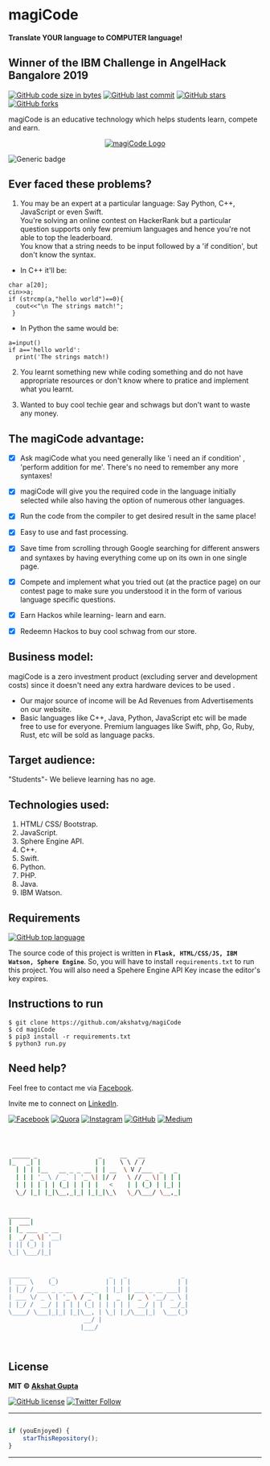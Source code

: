 # magiCode

#### Translate YOUR language to COMPUTER language!

## Winner of the IBM Challenge in AngelHack Bangalore 2019

[![GitHub code size in bytes](https://img.shields.io/github/languages/code-size/akshatvg/magiCode?logo=github&style=social)](https://github.com/akshatvg/) [![GitHub last commit](https://img.shields.io/github/last-commit/akshatvg/magiCode?style=social&logo=git)](https://github.com/akshatvg/) [![GitHub stars](https://img.shields.io/github/stars/akshatvg/magiCode?style=social)](https://github.com/akshatvg/magiCode/stargazers) [![GitHub forks](https://img.shields.io/github/forks/akshatvg/magiCode?style=social&logo=git)](https://github.com/akshatvg/magiCode/network)

magiCode is an educative technology which helps students learn, compete and earn.

<p align="center">
<a href="https://magiCode.akshatvg.com">
<img src="https://github.com/akshatvg/magiCode/blob/master/static/magiCode.png" alt="magiCode Logo"/>
</a>
</p>

![Generic badge](https://img.shields.io/badge/magiCode-translator-orange) 

## Ever faced these problems?
1) You may be an expert at a particular language: Say Python, C++, JavaScript or even Swift.</br> 
You're solving an online contest on HackerRank but a particular question supports only few premium languages and hence you're not able to top the leaderboard.</br>
You know that a string needs to be input followed by a 'if condition', but don't know the syntax.</br>

- In C++ it'll be:
``` 
char a[20];
cin>>a;
if (strcmp(a,"hello world")==0){
  cout<<"\n The strings match!";
 } 
```
- In Python the same would be:
```
a=input()
if a=='hello world':
  print('The strings match!)
```

2) You learnt something new while coding something and do not have appropriate resources or don't know where to pratice and implement what you learnt.

3) Wanted to buy cool techie gear and schwags but don't want to waste any money.


## The magiCode advantage:
- [X] Ask magiCode what you need generally like 'i need an if condition' , 'perform addition for me'. There's no need to remember any more syntaxes!</br>
- [X] magiCode will give you the required code in the language initially selected while also having the option of numerous other languages.</br>
- [X] Run the code from the compiler to get desired result in the same place!</br>
- [X] Easy to use and fast processing.</br>
- [X] Save time from scrolling through Google searching for different answers and syntaxes by having everything come up on its own in one single page.</br>
- [X] Compete and implement what you tried out (at the practice page) on our contest page to make sure you understood it in the form of various language specific questions.</br>
- [X] Earn Hackos while learning- learn and earn.</br>
- [X] Redeemn Hackos to buy cool schwag from our store.</br>


## Business model:
magiCode is a zero investment product (excluding server and development costs) since it doesn't need any extra hardware devices to be used .</br>
* Our major source of income will be Ad Revenues from Advertisements on our website.
* Basic languages like C++, Java, Python, JavaScript etc will be made free to use for everyone. Premium languages like Swift, php, Go, Ruby, Rust, etc will be sold as language packs.


## Target audience:
"Students"- We believe learning has no age.


## Technologies used:
1) HTML/ CSS/ Bootstrap.
2) JavaScript.
3) Sphere Engine API.
4) C++.
5) Swift.
6) Python.
7) PHP.
8) Java.
9) IBM Watson.

## Requirements

[![GitHub top language](https://img.shields.io/github/languages/top/akshatvg/magiCode?logo=python&style=social)](https://github.com/akshatvg/)

The source code of this project is written in **`Flask, HTML/CSS/JS, IBM Watson, Sphere Engine`**. So, you will have to install `requirements.txt` to run this project. You will also need a Spehere Engine API Key incase the editor's key expires.

## Instructions to run

```
$ git clone https://github.com/akshatvg/magiCode
$ cd magiCode
$ pip3 install -r requirements.txt
$ python3 run.py
```


## Need help?


Feel free to contact me via [Facebook](https://www.facebook.com/akshatvg).

Invite me to connect on [LinkedIn](https://www.linkedin.com/in/akshatvg/).

[![Facebook](https://img.shields.io/badge/Facebook-add-blue.svg?logo=facebook&logoColor=white)](https://www.facebook.com/akshatvg) [![Quora](https://img.shields.io/badge/Quora-ask-red.svg?logo=quora)](https://www.quora.com/profile/Akshat-Gupta-279) [![Instagram](https://img.shields.io/badge/Instagram-follow-purple.svg?logo=instagram&logoColor=white)](https://www.instagram.com/akshatvg/) [![GitHub](https://img.shields.io/badge/Snapchat-add-yellow.svg?logo=snapchat&logoColor=white)](https://www.snapchat.com/add/akshatvg) [![Medium](https://img.shields.io/badge/Medium-follow-black.svg?logo=medium&logoColor=white)](https://medium.com/@akshatvg)


```bash



 _____ _                 _     __   __            
|_   _| |               | |    \ \ / /            
  | | | |__   __ _ _ __ | | __  \ V /___  _   _   
  | | | '_ \ / _` | '_ \| |/ /   \ // _ \| | | |  
  | | | | | | (_| | | | |   <    | | (_) | |_| |  
  \_/ |_| |_|\__,_|_| |_|_|\_\   \_/\___/ \__,_|  
                                                  
                                                  
______                                            
|  ___|                                           
| |_ ___  _ __                                    
|  _/ _ \| '__|                                   
| || (_) | |                                      
\_| \___/|_|                                      
                                                  
                                                  
______      _               _   _               _ 
| ___ \    (_)             | | | |             | |
| |_/ / ___ _ _ __   __ _  | |_| | ___ _ __ ___| |
| ___ \/ _ \ | '_ \ / _` | |  _  |/ _ \ '__/ _ \ |
| |_/ /  __/ | | | | (_| | | | | |  __/ | |  __/_|
\____/ \___|_|_| |_|\__, | \_| |_/\___|_|  \___(_)
                     __/ |                        
                    |___/                         

 


```

## License

**MIT &copy; [Akshat Gupta](https://github.com/akshatvg/magiCode/blob/master/LICENSE)**

[![GitHub license](https://img.shields.io/github/license/akshatvg/magiCode?style=social&logo=github)](https://github.com/akshatvg/magiCode/blob/master/LICENSE) [![Twitter Follow](https://img.shields.io/twitter/follow/akshatvg?style=social)](https://twitter.com/akshatvg)

---------

```javascript

if (youEnjoyed) {
    starThisRepository();
}

```

-----------
